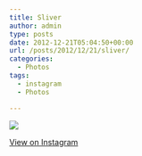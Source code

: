 ```yaml
---
title: Sliver
author: admin
type: posts
date: 2012-12-21T05:04:50+00:00
url: /posts/2012/12/21/sliver/
categories:
  - Photos
tags:
  - instagram
  - Photos

---
```

![][1]

<p class="view-instagram">
  <a href="http://instagr.am/p/TfHY4vKlq2/">View on Instagram</a>
</p>

 [1]: https://lobban.org/wordpress//HLIC/f7dbafd894ab01c8327eaf1915d73b91.jpg